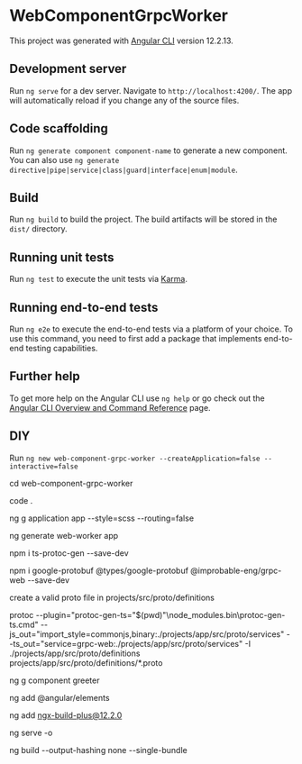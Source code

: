 # WebComponentGrpcWorker

This project was generated with [Angular CLI](https://github.com/angular/angular-cli) version 12.2.13.

## Development server

Run `ng serve` for a dev server. Navigate to `http://localhost:4200/`. The app will automatically reload if you change any of the source files.

## Code scaffolding

Run `ng generate component component-name` to generate a new component. You can also use `ng generate directive|pipe|service|class|guard|interface|enum|module`.

## Build

Run `ng build` to build the project. The build artifacts will be stored in the `dist/` directory.

## Running unit tests

Run `ng test` to execute the unit tests via [Karma](https://karma-runner.github.io).

## Running end-to-end tests

Run `ng e2e` to execute the end-to-end tests via a platform of your choice. To use this command, you need to first add a package that implements end-to-end testing capabilities.

## Further help

To get more help on the Angular CLI use `ng help` or go check out the [Angular CLI Overview and Command Reference](https://angular.io/cli) page.

## DIY

Run `ng new web-component-grpc-worker --createApplication=false --interactive=false`

cd web-component-grpc-worker

code .

ng g application app --style=scss --routing=false

ng generate web-worker app

npm i ts-protoc-gen --save-dev

npm i google-protobuf @types/google-protobuf @improbable-eng/grpc-web --save-dev

create a valid proto file in projects/src/proto/definitions

protoc --plugin="protoc-gen-ts="$(pwd)"\node_modules\.bin\protoc-gen-ts.cmd" --js_out="import_style=commonjs,binary:./projects/app/src/proto/services" --ts_out="service=grpc-web:./projects/app/src/proto/services" -I ./projects/app/src/proto/definitions projects/app/src/proto/definitions/*.proto

ng g component greeter

ng add @angular/elements

ng add ngx-build-plus@12.2.0

ng serve -o

ng build --output-hashing none --single-bundle